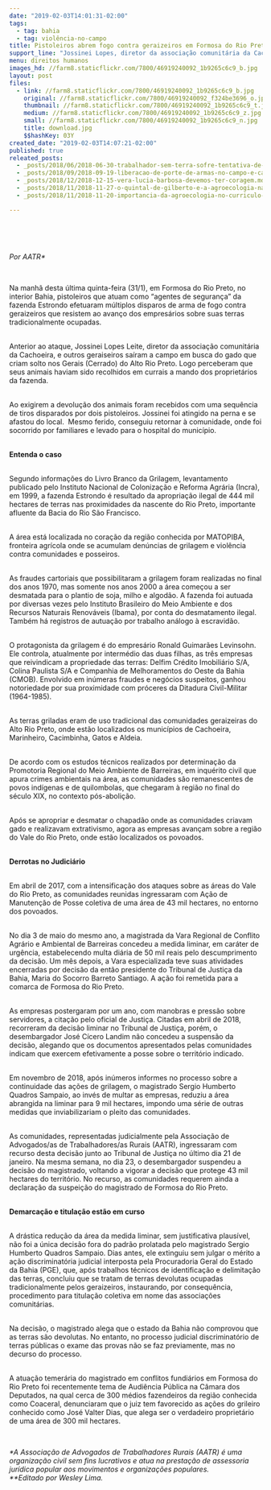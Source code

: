 ```yaml
---
date: "2019-02-03T14:01:31-02:00"
tags:
  - tag: bahia
  - tag: violência-no-campo
title: Pistoleiros abrem fogo contra geraizeiros em Formosa do Rio Preto (BA)
support_line: "Jossinei Lopes, diretor da associação comunitária da Cachoeira, foi atingido com um tiro na perna"
menu: direitos humanos
images_hd: //farm8.staticflickr.com/7800/46919240092_1b9265c6c9_b.jpg
layout: post
files:
  - link: //farm8.staticflickr.com/7800/46919240092_1b9265c6c9_b.jpg
    original: //farm8.staticflickr.com/7800/46919240092_f324be3696_o.jpg
    thumbnail: //farm8.staticflickr.com/7800/46919240092_1b9265c6c9_t.jpg
    medium: //farm8.staticflickr.com/7800/46919240092_1b9265c6c9_z.jpg
    small: //farm8.staticflickr.com/7800/46919240092_1b9265c6c9_n.jpg
    title: download.jpg
    $$hashKey: 03Y
created_date: "2019-02-03T14:07:21-02:00"
published: true
releated_posts:
  - _posts/2018/06/2018-06-30-trabalhador-sem-terra-sofre-tentativa-de-homicidio-no-oeste-da-bahia.md
  - _posts/2018/09/2018-09-19-liberacao-de-porte-de-armas-no-campo-e-carta-branca-para-matar-afirma-indigena.md
  - _posts/2018/12/2018-12-15-vera-lucia-barbosa-devemos-ter-coragem.md
  - _posts/2018/11/2018-11-27-o-quintal-de-gilberto-e-a-agroecologia-na-saude-das-camponesas-e-camponeses.md
  - _posts/2018/11/2018-11-20-importancia-da-agroecologia-no-curriculo-das-escola-do-campo.md

---
```

<p>&nbsp;</p>

<p>&nbsp;</p>

<p><em>Por AATR*</em></p>

<p>&nbsp;</p>

<p>Na manh&atilde; desta &uacute;ltima quinta-feira (31/1), em Formosa do Rio Preto, no interior Bahia, pistoleiros que atuam como &ldquo;agentes de seguran&ccedil;a&rdquo; da fazenda Estrondo efetuaram m&uacute;ltiplos disparos de arma de fogo contra geraizeiros que resistem ao avan&ccedil;o dos empres&aacute;rios sobre suas terras tradicionalmente ocupadas.&nbsp;</p>

<p><br />
Anterior ao ataque, Jossinei Lopes Leite, diretor da associa&ccedil;&atilde;o comunit&aacute;ria da Cachoeira, e outros geraiseiros sa&iacute;ram a campo em busca do gado que criam solto nos Gerais (Cerrado) do Alto Rio Preto. Logo perceberam que seus animais haviam sido recolhidos em currais a mando dos propriet&aacute;rios da fazenda.&nbsp;</p>

<p><br />
Ao exigirem a devolu&ccedil;&atilde;o dos animais foram recebidos com uma sequ&ecirc;ncia de tiros disparados por dois pistoleiros. Jossinei foi atingido na perna e se afastou do local.&nbsp; Mesmo ferido, conseguiu retornar &agrave; comunidade, onde foi socorrido por familiares e levado para o hospital do munic&iacute;pio.</p>

<p><br />
<strong>Entenda o caso</strong></p>

<p><br />
Segundo informa&ccedil;&otilde;es do Livro Branco da Grilagem, levantamento publicado pelo Instituto Nacional de Coloniza&ccedil;&atilde;o e Reforma Agr&aacute;ria (Incra), em 1999, a fazenda Estrondo &eacute; resultado da apropria&ccedil;&atilde;o ilegal de 444 mil hectares de terras nas proximidades da nascente do Rio Preto, importante afluente da Bacia do Rio S&atilde;o Francisco.&nbsp;</p>

<p><br />
A &aacute;rea est&aacute; localizada no cora&ccedil;&atilde;o da regi&atilde;o conhecida por MATOPIBA, fronteira agr&iacute;cola onde se acumulam den&uacute;ncias de grilagem e viol&ecirc;ncia contra comunidades e posseiros.&nbsp;</p>

<p><br />
As fraudes cartoriais que possibilitaram a grilagem foram realizadas no final dos anos 1970, mas somente nos anos 2000 a &aacute;rea come&ccedil;ou a ser desmatada para o plantio de soja, milho e algod&atilde;o. A fazenda foi autuada por diversas vezes pelo Instituto Brasileiro do Meio Ambiente e dos Recursos Naturais Renov&aacute;veis (Ibama), por conta do desmatamento ilegal. Tamb&eacute;m h&aacute; registros de autua&ccedil;&atilde;o por trabalho an&aacute;logo &agrave; escravid&atilde;o.</p>

<p><br />
O protagonista da grilagem &eacute; do empres&aacute;rio Ronald Guimar&atilde;es Levinsohn. Ele controla, atualmente por interm&eacute;dio das duas filhas, as tr&ecirc;s empresas que reivindicam a propriedade das terras: Delfim Cr&eacute;dito Imobili&aacute;rio S/A, Colina Paulista S/A e Companhia de Melhoramentos do Oeste da Bahia (CMOB). Envolvido em in&uacute;meras fraudes e neg&oacute;cios suspeitos, ganhou notoriedade por sua proximidade com pr&oacute;ceres da Ditadura Civil-Militar (1964-1985).&nbsp; &nbsp;</p>

<p><br />
As terras griladas eram de uso tradicional das comunidades geraizeiras do Alto Rio Preto, onde est&atilde;o localizados os munic&iacute;pios de Cachoeira, Marinheiro, Cacimbinha, Gatos e Aldeia.&nbsp;</p>

<p><br />
De acordo com os estudos t&eacute;cnicos realizados por determina&ccedil;&atilde;o da Promotoria Regional do Meio Ambiente de Barreiras, em inqu&eacute;rito civil que apura crimes ambientais na &aacute;rea, as comunidades s&atilde;o remanescentes de povos ind&iacute;genas e de quilombolas, que chegaram &agrave; regi&atilde;o no final do s&eacute;culo XIX, no contexto p&oacute;s-aboli&ccedil;&atilde;o.&nbsp;</p>

<p><br />
Ap&oacute;s se apropriar e desmatar o chapad&atilde;o onde as comunidades criavam gado e realizavam extrativismo, agora as empresas avan&ccedil;am sobre a regi&atilde;o do Vale do Rio Preto, onde est&atilde;o localizados os povoados.&nbsp;</p>

<p><br />
<strong>Derrotas no Judici&aacute;rio</strong></p>

<p><br />
Em abril de 2017, com a intensifica&ccedil;&atilde;o dos ataques sobre as &aacute;reas do Vale do Rio Preto, as comunidades reunidas ingressaram com A&ccedil;&atilde;o de Manuten&ccedil;&atilde;o de Posse coletiva de uma &aacute;rea de 43 mil hectares, no entorno dos povoados.&nbsp;</p>

<p><br />
No dia 3 de maio do mesmo ano, a magistrada da Vara Regional de Conflito Agr&aacute;rio e Ambiental de Barreiras concedeu a medida liminar, em car&aacute;ter de urg&ecirc;ncia, estabelecendo multa di&aacute;ria de 50 mil reais pelo descumprimento da decis&atilde;o. Um m&ecirc;s depois, a Vara especializada teve suas atividades encerradas por decis&atilde;o da ent&atilde;o presidente do Tribunal de Justi&ccedil;a da Bahia, Maria do Socorro Barreto Santiago. A a&ccedil;&atilde;o foi remetida para a comarca de Formosa do Rio Preto.&nbsp;</p>

<p><br />
As empresas postergaram por um ano, com manobras e press&atilde;o sobre servidores, a cita&ccedil;&atilde;o pelo oficial de Justi&ccedil;a. Citadas em abril de 2018, recorreram da decis&atilde;o liminar no Tribunal de Justi&ccedil;a, por&eacute;m, o desembargador Jos&eacute; C&iacute;cero Landim n&atilde;o concedeu a suspens&atilde;o da decis&atilde;o, alegando que os documentos apresentados pelas comunidades indicam que exercem efetivamente a posse sobre o territ&oacute;rio indicado.&nbsp;</p>

<p><br />
Em novembro de 2018, ap&oacute;s in&uacute;meros informes no processo sobre a continuidade das a&ccedil;&otilde;es de grilagem, o magistrado Sergio Humberto Quadros Sampaio, ao inv&eacute;s de multar as empresas, reduziu a &aacute;rea abrangida na liminar para 9 mil hectares, impondo uma s&eacute;rie de outras medidas que inviabilizariam o pleito das comunidades.&nbsp;</p>

<p><br />
As comunidades, representadas judicialmente pela Associa&ccedil;&atilde;o de Advogados/as de Trabalhadores/as Rurais (AATR), ingressaram com recurso desta decis&atilde;o junto ao Tribunal de Justi&ccedil;a no &uacute;ltimo dia 21 de janeiro. Na mesma semana, no dia 23, o desembargador suspendeu a decis&atilde;o do magistrado, voltando a vigorar a decis&atilde;o que protege 43 mil hectares do territ&oacute;rio. No recurso, as comunidades requerem ainda a declara&ccedil;&atilde;o da suspei&ccedil;&atilde;o do magistrado de Formosa do Rio Preto.</p>

<p><br />
<strong>Demarca&ccedil;&atilde;o e titula&ccedil;&atilde;o est&atilde;o&nbsp;em curso</strong></p>

<p><br />
A dr&aacute;stica redu&ccedil;&atilde;o da &aacute;rea da medida liminar, sem justificativa plaus&iacute;vel, n&atilde;o foi a &uacute;nica decis&atilde;o fora do padr&atilde;o prolatada pelo magistrado Sergio Humberto Quadros Sampaio. Dias antes, ele extinguiu sem julgar o m&eacute;rito a a&ccedil;&atilde;o discriminat&oacute;ria judicial interposta pela Procuradoria Geral do Estado da Bahia (PGE), que, ap&oacute;s trabalhos t&eacute;cnicos de identifica&ccedil;&atilde;o e delimita&ccedil;&atilde;o das terras, concluiu que se tratam de terras devolutas ocupadas tradicionalmente pelos geraizeiros, instaurando, por consequ&ecirc;ncia, procedimento para titula&ccedil;&atilde;o coletiva em nome das associa&ccedil;&otilde;es comunit&aacute;rias.</p>

<p><br />
Na decis&atilde;o, o magistrado alega que o estado da Bahia n&atilde;o comprovou que as terras s&atilde;o devolutas. No entanto, no processo judicial discriminat&oacute;rio de terras p&uacute;blicas o exame das provas n&atilde;o se faz previamente, mas no decurso do processo.&nbsp;</p>

<p><br />
A atua&ccedil;&atilde;o temer&aacute;ria do magistrado em conflitos fundi&aacute;rios em Formosa do Rio Preto foi recentemente tema de Audi&ecirc;ncia P&uacute;blica na C&acirc;mara dos Deputados, na qual cerca de 300 m&eacute;dios fazendeiros da regi&atilde;o conhecida como Coaceral, denunciaram que o juiz tem favorecido as a&ccedil;&otilde;es do grileiro conhecido como Jos&eacute; Valter Dias, que alega ser o verdadeiro propriet&aacute;rio de uma &aacute;rea de 300 mil hectares.&nbsp;</p>

<p>&nbsp;</p>

<p><em>*A&nbsp;Associa&ccedil;&atilde;o de Advogados de Trabalhadores Rurais&nbsp;(AATR) &eacute;&nbsp;uma organiza&ccedil;&atilde;o civil sem fins lucrativos e&nbsp;atua na presta&ccedil;&atilde;o de assessoria jur&iacute;dica popular aos movimentos e organiza&ccedil;&otilde;es populares.<br />
**Editado por Wesley Lima.</em></p>

<p>&nbsp;</p>

<p>&nbsp;</p>
